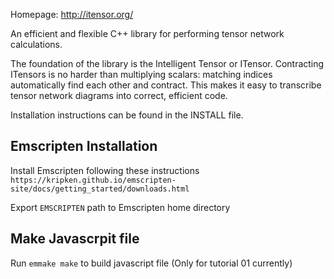 Homepage: http://itensor.org/

An efficient and flexible C++ library for performing tensor network calculations.

The foundation of the library is the Intelligent Tensor or ITensor. 
Contracting ITensors is no harder than multiplying scalars: matching indices 
automatically find each other and contract. This makes it easy to transcribe 
tensor network diagrams into correct, efficient code.

Installation instructions can be found in the INSTALL file.

## Emscripten Installation
Install Emscripten following these instructions
`https://kripken.github.io/emscripten-site/docs/getting_started/downloads.html`

Export `EMSCRIPTEN` path to Emscripten home directory

## Make Javascrpit file

Run `emmake make` to build javascript file (Only for tutorial 01 currently)
